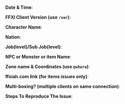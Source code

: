**Date & Time**: 

**FFXI Client Version (use `/ver`)**: 

**Character Name**: 

**Nation**: 

**Job(level)/Sub Job(level)**: 

**NPC or Monster or item Name**: 

**Zone name & Coordinates (use `@where`)**: 

**ffxiah.com link (for items issues only)**: 

**Multi-boxing? (multiple clients on same connection)**: 

**Steps To Reproduce The Issue**: 

